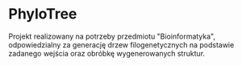 # PhyloTree
Projekt realizowany na potrzeby przedmiotu "Bioinformatyka", odpowiedzialny za generację drzew filogenetycznych na podstawie zadanego wejścia oraz obróbkę wygenerowanych struktur.

